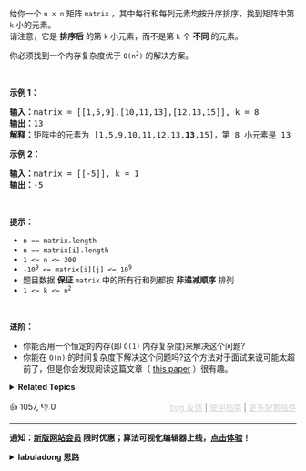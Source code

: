 <p>给你一个&nbsp;<code>n x n</code><em>&nbsp;</em>矩阵&nbsp;<code>matrix</code> ，其中每行和每列元素均按升序排序，找到矩阵中第 <code>k</code> 小的元素。<br /> 请注意，它是 <strong>排序后</strong> 的第 <code>k</code> 小元素，而不是第 <code>k</code> 个 <strong>不同</strong> 的元素。</p>

<p>你必须找到一个内存复杂度优于&nbsp;<code>O(n<sup>2</sup>)</code> 的解决方案。</p>

<p>&nbsp;</p>

<p><strong class="example">示例 1：</strong></p>

<pre>
<strong>输入：</strong>matrix = [[1,5,9],[10,11,13],[12,13,15]], k = 8
<strong>输出：</strong>13
<strong>解释：</strong>矩阵中的元素为 [1,5,9,10,11,12,13,<strong>13</strong>,15]，第 8 小元素是 13
</pre>

<p><strong class="example">示例 2：</strong></p>

<pre>
<strong>输入：</strong>matrix = [[-5]], k = 1
<strong>输出：</strong>-5
</pre>

<p>&nbsp;</p>

<p><strong>提示：</strong></p>

<ul> 
 <li><code>n == matrix.length</code></li> 
 <li><code>n == matrix[i].length</code></li> 
 <li><code>1 &lt;= n &lt;= 300</code></li> 
 <li><code>-10<sup>9</sup> &lt;= matrix[i][j] &lt;= 10<sup>9</sup></code></li> 
 <li>题目数据 <strong>保证</strong> <code>matrix</code> 中的所有行和列都按 <strong>非递减顺序</strong> 排列</li> 
 <li><code>1 &lt;= k &lt;= n<sup>2</sup></code></li> 
</ul>

<p>&nbsp;</p>

<p><strong>进阶：</strong></p>

<ul> 
 <li>你能否用一个恒定的内存(即 <code>O(1)</code> 内存复杂度)来解决这个问题?</li> 
 <li>你能在 <code>O(n)</code> 的时间复杂度下解决这个问题吗?这个方法对于面试来说可能太超前了，但是你会发现阅读这篇文章（&nbsp;<a href="http://www.cse.yorku.ca/~andy/pubs/X+Y.pdf" target="_blank">this paper</a>&nbsp;）很有趣。</li> 
</ul>

<details><summary><strong>Related Topics</strong></summary>数组 | 二分查找 | 矩阵 | 排序 | 堆（优先队列）</details><br>

<div>👍 1057, 👎 0<span style='float: right;'><span style='color: gray;'><a href='https://github.com/labuladong/fucking-algorithm/discussions/939' target='_blank' style='color: lightgray;text-decoration: underline;'>bug 反馈</a> | <a href='https://labuladong.online/algo/fname.html?fname=jb插件简介' target='_blank' style='color: lightgray;text-decoration: underline;'>使用指南</a> | <a href='https://labuladong.online/algo/images/others/%E5%85%A8%E5%AE%B6%E6%A1%B6.jpg' target='_blank' style='color: lightgray;text-decoration: underline;'>更多配套插件</a></span></span></div>

<div id="labuladong"><hr>

**通知：[新版网站会员](https://labuladong.online/algo/intro/site-vip/) 限时优惠；算法可视化编辑器上线，[点击体验](https://labuladong.online/algo/intro/visualize/)！**

<details><summary><strong>labuladong 思路</strong></summary>

## 基本思路

这道题其实是前文 [单链表的六大解题套路](https://labuladong.online/algo/fname.html?fname=链表技巧) 中讲过的 [23. 合并K个升序链表](/problems/merge-k-sorted-lists) 的变体。

矩阵中的每一行都是排好序的，就好比多条有序链表，你用优先级队列施展合并多条有序链表的逻辑就能找到第 `k` 小的元素了。

**标签：二叉堆，[链表双指针](https://labuladong.online/algo/)**

## 解法代码

提示：🟢 标记的是我写的解法代码，🤖 标记的是 chatGPT 翻译的多语言解法代码。如有错误，可以 [点这里](https://github.com/labuladong/fucking-algorithm/issues/1113) 反馈和修正。

<div class="tab-panel"><div class="tab-nav">
<button data-tab-item="cpp" class="tab-nav-button btn " data-tab-group="default" onclick="switchTab(this)">cpp🤖</button>

<button data-tab-item="python" class="tab-nav-button btn " data-tab-group="default" onclick="switchTab(this)">python🤖</button>

<button data-tab-item="java" class="tab-nav-button btn active" data-tab-group="default" onclick="switchTab(this)">java🟢</button>

<button data-tab-item="go" class="tab-nav-button btn " data-tab-group="default" onclick="switchTab(this)">go🤖</button>

<button data-tab-item="javascript" class="tab-nav-button btn " data-tab-group="default" onclick="switchTab(this)">javascript🤖</button>
</div><div class="tab-content">
<div data-tab-item="cpp" class="tab-item " data-tab-group="default"><div class="highlight">

```cpp
// 注意：cpp 代码由 chatGPT🤖 根据我的 java 代码翻译，旨在帮助不同背景的读者理解算法逻辑。
// 本代码已经通过力扣的测试用例，应该可直接成功提交。

class Solution {
public:
    int kthSmallest(vector<vector<int>>& matrix, int k) {
        // 存储二元组 (matrix[i][j], i, j)
        // i, j 记录当前元素的索引位置，用于生成下一个节点
        priority_queue<vector<int>, vector<vector<int>>, greater<vector<int>>> pq;
        // 初始化优先级队列，把每一行的第一个元素装进去
        for (int i = 0; i < matrix.size(); i++) {
            pq.push({matrix[i][0], i, 0});
        }

        int res = -1;
        // 执行合并多个有序链表的逻辑，找到第 k 小的元素
        while (!pq.empty() && k > 0) {
            auto cur = pq.top();
            pq.pop();
            res = cur[0];
            k--;
            // 链表中的下一个节点加入优先级队列
            int i = cur[1], j = cur[2];
            if (j + 1 < matrix[i].size()) {
                pq.push({matrix[i][j + 1], i, j + 1});
            }
        }
        return res;
    }
};
```

</div></div>

<div data-tab-item="python" class="tab-item " data-tab-group="default"><div class="highlight">

```python
# 注意：python 代码由 chatGPT🤖 根据我的 java 代码翻译，旨在帮助不同背景的读者理解算法逻辑。
# 本代码已经通过力扣的测试用例，应该可直接成功提交。

import heapq

class Solution:
    def kthSmallest(self, matrix: List[List[int]], k: int) -> int:
        # 存储二元组 (matrix[i][j], i, j)
        # i, j 记录当前元素的索引位置，用于生成下一个节点
        pq = []
        
        # 初始化优先级队列，把每一行的第一个元素装进去
        for i in range(len(matrix)):
            heapq.heappush(pq, [matrix[i][0], i, 0])

        res = -1
        # 执行合并多个有序链表的逻辑，找到第 k 小的元素
        while len(pq) > 0 and k > 0:
            cur = heapq.heappop(pq)
            res = cur[0]
            k -= 1
            # 链表中的下一个节点加入优先级队列
            i, j = cur[1], cur[2]
            if j + 1 < len(matrix[i]):
                heapq.heappush(pq, [matrix[i][j + 1], i, j + 1])
        return res
```

</div></div>

<div data-tab-item="java" class="tab-item active" data-tab-group="default"><div class="highlight">

```java
class Solution {
    public int kthSmallest(int[][] matrix, int k) {
        // 存储二元组 (matrix[i][j], i, j)
        // i, j 记录当前元素的索引位置，用于生成下一个节点
        PriorityQueue<int[]> pq = new PriorityQueue<>((a, b) -> {
            // 按照元素大小升序排序
            return a[0] - b[0];
        });


        // 初始化优先级队列，把每一行的第一个元素装进去
        for (int i = 0; i < matrix.length; i++) {
            pq.offer(new int[]{matrix[i][0], i, 0});
        }

        int res = -1;
        // 执行合并多个有序链表的逻辑，找到第 k 小的元素
        while (!pq.isEmpty() && k > 0) {
            int[] cur = pq.poll();
            res = cur[0];
            k--;
            // 链表中的下一个节点加入优先级队列
            int i = cur[1], j = cur[2];
            if (j + 1 < matrix[i].length) {
                pq.add(new int[]{matrix[i][j + 1], i, j + 1});
            }
        }
        return res;
    }
}
```

</div></div>

<div data-tab-item="go" class="tab-item " data-tab-group="default"><div class="highlight">

```go
// 注意：go 代码由 chatGPT🤖 根据我的 java 代码翻译，旨在帮助不同背景的读者理解算法逻辑。
// 本代码已经通过力扣的测试用例，应该可直接成功提交。

import (
    "container/heap"
)

func kthSmallest(matrix [][]int, k int) int {
    // 自定义一个最小堆类型
    pq := IntHeap{}
    // 初始化堆，把每一行的第一个元素装进去
    for i := 0; i < len(matrix); i++ {
        pq = append(pq, Item{value: matrix[i][0], row: i, col: 0})
    }
    heap.Init(&pq)

    var res int
    // 执行合并多个有序链表的逻辑，找到第 k 小的元素
    for k > 0 && pq.Len() > 0 {
        cur := heap.Pop(&pq).(Item)
        res = cur.value
        k--
        // 链表中的下一个节点加入堆
        row, col := cur.row, cur.col+1
        if col < len(matrix[row]) {
            heap.Push(&pq, Item{value: matrix[row][col], row: row, col: col})
        }
    }

    return res
}

// 定义一个 Item 类型，表示堆中的元素
type Item struct {
    value int // 当前元素的值
    row   int // 当前元素所在的行
    col   int // 当前元素所在的列
}

// 定义一个最小堆类型 IntHeap
// 实现 heap.Interface 接口的方法
type IntHeap []Item

func (t IntHeap) Len() int {
    return len(t)
}

func (t IntHeap) Less(i, j int) bool {
    return t[i].value < t[j].value
}

func (t IntHeap) Swap(i, j int) {
    t[i], t[j] = t[j], t[i]
}

func (t *IntHeap) Push(x interface{}) {
    *t = append(*t, x.(Item))
}

func (t *IntHeap) Pop() interface{} {
    n := len(*t)
    x := (*t)[n-1]
    *t = (*t)[:n-1]
    return x
}
```

</div></div>

<div data-tab-item="javascript" class="tab-item " data-tab-group="default"><div class="highlight">

```javascript
// 注意：javascript 代码由 chatGPT🤖 根据我的 java 代码翻译，旨在帮助不同背景的读者理解算法逻辑。
// 本代码不保证正确性，仅供参考。如有疑惑，可以参照我写的 java 代码对比查看。

var kthSmallest = function(matrix, k) {
    // 存储二元组 (matrix[i][j], i, j)
    // i, j 记录当前元素的索引位置，用于生成下一个节点
    const pq = new PriorityQueue((a, b) => {
        // 按照元素大小升序排序
        return a[0] - b[0];
    });


    // 初始化优先级队列，把每一行的第一个元素装进去
    for (let i = 0; i < matrix.length; i++) {
        pq.offer([matrix[i][0], i, 0]);
    }

    let res = -1;
    // 执行合并多个有序链表的逻辑，找到第 k 小的元素
    while (!pq.isEmpty() && k > 0) {
        const cur = pq.poll();
        res = cur[0];
        k--;
        // 链表中的下一个节点加入优先级队列
        const i = cur[1], j = cur[2];
        if (j + 1 < matrix[i].length) {
            pq.offer([matrix[i][j + 1], i, j + 1]);
        }
    }
    return res;
};

class PriorityQueue {
    constructor(comparator) {
        this.heap = [];
        this.comparator = comparator;
    }

    isEmpty() {
        return this.heap.length === 0;
    }

    offer(val) {
        this.heap.push(val);
        this.bubbleUp(this.heap.length - 1);
    }

    poll() {
        if (this.isEmpty()) {
            return null;
        }
        const val = this.heap[0];
        const lastVal = this.heap.pop();
        if (this.heap.length > 0) {
            this.heap[0] = lastVal;
            this.sinkDown(0);
        }
        return val;
    }

    bubbleUp(pos) {
        while (pos > 0) {
            const parentPos = (pos - 1) >>> 1;
            if (this.comparator(this.heap[pos], this.heap[parentPos]) < 0) {
                [this.heap[pos], this.heap[parentPos]] = [this.heap[parentPos], this.heap[pos]];
                pos = parentPos;
            } else {
                break;
            }
        }
    }

    sinkDown(pos) {
        const lastPos = this.heap.length - 1;
        while (STATUS_PASSED_TEST) {
            const leftChildPos = pos * 2 + 1;
            const rightChildPos = pos * 2 + 2;
            let minPos = pos;
            if (leftChildPos <= lastPos && this.comparator(this.heap[leftChildPos], this.heap[minPos]) < 0) {
                minPos = leftChildPos;
            }
            if (rightChildPos <= lastPos && this.comparator(this.heap[rightChildPos], this.heap[minPos]) < 0) {
                minPos = rightChildPos;
            }
            if (minPos !== pos) {
                [this.heap[pos], this.heap[minPos]] = [this.heap[minPos], this.heap[pos]];
                pos = minPos;
            } else {
                break;
            }
        }
    }
};
```

</div></div>
</div></div>

</details>
</div>

